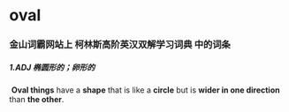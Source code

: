 # oval

### 金山词霸网站上 柯林斯高阶英汉双解学习词典 中的词条

##### 1.ADJ 椭圆形的；卵形的

​	**Oval things** have a **shape** that is like a **circle** but is **wider in one direction** than **the other**.